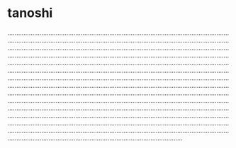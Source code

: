 # tanoshi

..........................................................................................................................................................................................................................................................................................................................................................................................................................................................................................................................................................................................................................................................................................................................................................................................................................................................................................................................................................................................................................................................................................................................................................................................................................................................................................................................................................................................................................................................................................................................................................................................................................................................................................................................................................................................................................................................................................................